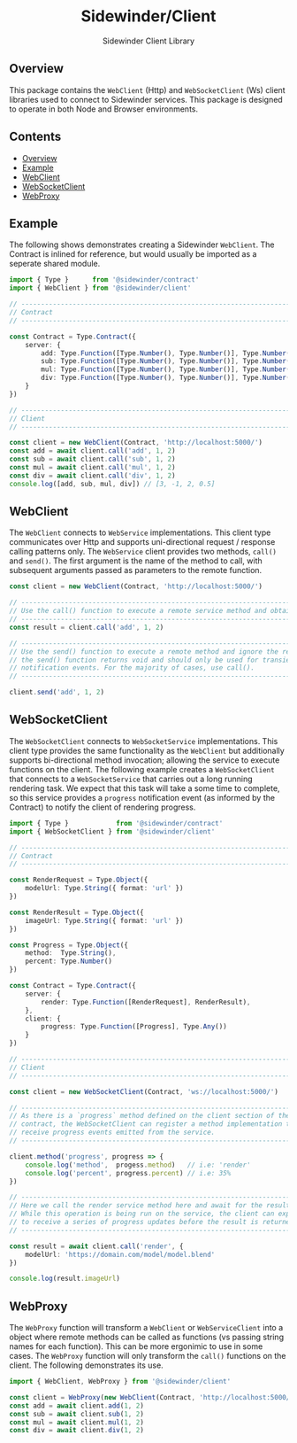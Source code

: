 <div align='center'>

<h1>Sidewinder/Client</h1>

<p>Sidewinder Client Library</p>

</div>

## Overview

This package contains the `WebClient` (Http) and `WebSocketClient` (Ws) client libraries used to connect to Sidewinder services. This package is designed to operate in both Node and Browser environments.

## Contents

- [Overview](#Overview)
- [Example](#Example)
- [WebClient](#WebClient)
- [WebSocketClient](#WebSocketClient)
- [WebProxy](#WebProxy)

## Example

The following shows demonstrates creating a Sidewinder `WebClient`. The Contract is inlined for reference, but would usually be imported as a seperate shared module.

```typescript
import { Type }      from '@sidewinder/contract'
import { WebClient } from '@sidewinder/client'

// --------------------------------------------------------------------------------
// Contract
// --------------------------------------------------------------------------------

const Contract = Type.Contract({
    server: {
        add: Type.Function([Type.Number(), Type.Number()], Type.Number()),
        sub: Type.Function([Type.Number(), Type.Number()], Type.Number()),
        mul: Type.Function([Type.Number(), Type.Number()], Type.Number()),
        div: Type.Function([Type.Number(), Type.Number()], Type.Number()),
    }
})

// --------------------------------------------------------------------------------
// Client
// --------------------------------------------------------------------------------

const client = new WebClient(Contract, 'http://localhost:5000/')
const add = await client.call('add', 1, 2)
const sub = await client.call('sub', 1, 2)
const mul = await client.call('mul', 1, 2)
const div = await client.call('div', 1, 2)
console.log([add, sub, mul, div]) // [3, -1, 2, 0.5]
```

## WebClient

The `WebClient` connects to `WebService` implementations. This client type communicates over Http and supports uni-directional request / response calling patterns only. The `WebService` client provides two methods, `call()` and `send()`. The first argument is the name of the method to call, with subsequent arguments passed as parameters to the remote function.

```typescript
const client = new WebClient(Contract, 'http://localhost:5000/')

// --------------------------------------------------------------------------------
// Use the call() function to execute a remote service method and obtain a result.
// --------------------------------------------------------------------------------
const result = client.call('add', 1, 2)

// --------------------------------------------------------------------------------
// Use the send() function to execute a remote method and ignore the result. Note
// the send() function returns void and should only be used for transient
// notification events. For the majority of cases, use call().
// --------------------------------------------------------------------------------

client.send('add', 1, 2)
```

## WebSocketClient

The `WebSocketClient` connects to `WebSocketService` implementations. This client type provides the same functionality as the `WebClient` but additionally supports bi-directional method invocation; allowing the service to execute functions on the client. The following example creates a `WebSocketClient` that connects to a `WebSocketService` that carries out a long running rendering task. We expect that this task will take a some time to complete, so this service provides a `progress` notification event (as informed by the Contract) to notify the client of rendering progress.

```typescript
import { Type }            from '@sidewinder/contract'
import { WebSocketClient } from '@sidewinder/client'

// ---------------------------------------------------------------------------
// Contract
// ---------------------------------------------------------------------------

const RenderRequest = Type.Object({
    modelUrl: Type.String({ format: 'url' })
})

const RenderResult = Type.Object({
    imageUrl: Type.String({ format: 'url' })
})

const Progress = Type.Object({
    method:  Type.String(),
    percent: Type.Number()
})

const Contract = Type.Contract({
    server: {
        render: Type.Function([RenderRequest], RenderResult),
    },
    client: {
        progress: Type.Function([Progress], Type.Any())
    }
})

// ---------------------------------------------------------------------------
// Client
// ---------------------------------------------------------------------------

const client = new WebSocketClient(Contract, 'ws://localhost:5000/')

// ---------------------------------------------------------------------------
// As there is a `progress` method defined on the client section of the
// contract, the WebSocketClient can register a method implementation to
// receive progress events emitted from the service.
// ---------------------------------------------------------------------------

client.method('progress', progress => {
    console.log('method',  progess.method)   // i.e: 'render'
    console.log('percent', progress.percent) // i.e: 35%
})

// ---------------------------------------------------------------------------
// Here we call the render service method here and await for the result. 
// While this operation is being run on the service, the client can expect 
// to receive a series of progress updates before the result is returned.
// ---------------------------------------------------------------------------

const result = await client.call('render', {
    modelUrl: 'https://domain.com/model/model.blend'
})

console.log(result.imageUrl)
```

## WebProxy

The `WebProxy` function will transform a `WebClient` or `WebServiceClient` into a object where
remote methods can be called as functions (vs passing string names for each function). This can
be more ergonimic to use in some cases. The `WebProxy` function will only transform the `call()` 
functions on the client. The following demonstrates its use.

```typescript
import { WebClient, WebProxy } from '@sidewinder/client'

const client = WebProxy(new WebClient(Contract, 'http://localhost:5000/'))
const add = await client.add(1, 2)
const sub = await client.sub(1, 2)
const mul = await client.mul(1, 2)
const div = await client.div(1, 2)
```